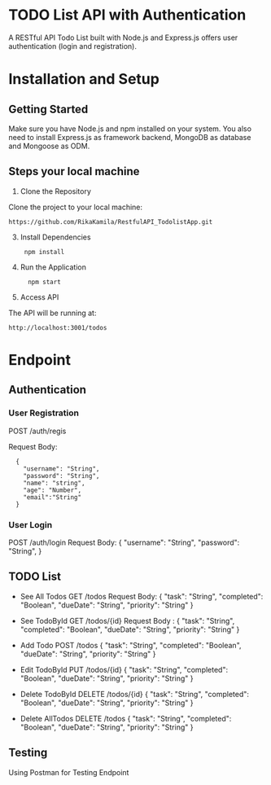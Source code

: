 # TODO List API with Authentication

A RESTful API Todo List built with Node.js and Express.js offers user authentication (login and registration).

# Installation and Setup

## Getting Started
Make sure you have Node.js and npm installed on your system. You also need to install Express.js as framework backend, MongoDB as database and Mongoose as ODM.
## Steps your local machine
1. Clone the Repository
   
Clone the project to your local machine:
```
https://github.com/RikaKamila/RestfulAPI_TodolistApp.git
```
3. Install Dependencies
   ```
    npm install
   ```
5. Run the Application
   ```
     npm start
   ```
7. Access API
   
The API will be running at:
```
http://localhost:3001/todos
```

# Endpoint

## Authentication

### User Registration

POST /auth/regis

Request Body: 
```
  { 
    "username": "String", 
    "password": "String", 
    "name": "string", 
    "age": "Number", 
    "email":"String" 
  }
```

### User Login
POST /auth/login
Request Body: 
  { 
    "username": "String", 
    "password": "String", 
  }

## TODO List
* See All Todos
GET /todos
Request Body:
  {
    "task": "String",
    "completed": "Boolean",
    "dueDate": "String",
    "priority": "String"
  }

* See TodoById
GET /todos/{id}
Request Body :
  {
    "task": "String",
    "completed": "Boolean",
    "dueDate": "String",
    "priority": "String"
  }

* Add Todo
POST /todos
  {
    "task": "String",
    "completed": "Boolean",
    "dueDate": "String",
    "priority": "String"
  }

* Edit TodoById
PUT /todos/{id}
  {
    "task": "String",
    "completed": "Boolean",
    "dueDate": "String",
    "priority": "String"
  }


* Delete TodoById
DELETE /todos/{id}
  {
    "task": "String",
    "completed": "Boolean",
    "dueDate": "String",
    "priority": "String"
  }

* Delete AllTodos
DELETE /todos
  {
    "task": "String",
    "completed": "Boolean",
    "dueDate": "String",
    "priority": "String"
  }

## Testing
Using Postman for Testing Endpoint








